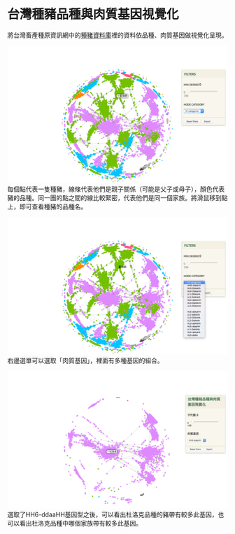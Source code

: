 # 台灣種豬品種與肉質基因視覺化

將台灣畜產種原資訊網中的[種豬資料庫](http://pigbase.angrin.tlri.gov.tw/pigfarm/rpr.asp)裡的資料依品種、肉質基因做視覺化呈現。

![Demo1](img/demo1.png)
每個點代表一隻種豬，線條代表他們是親子關係（可能是父子或母子），顏色代表豬的品種。同一團的點之間的線比較緊密，代表他們是同一個家族。將滑鼠移到點上，即可查看種豬的品種名。

![Demo2](img/demo2.png)
右邊選單可以選取「肉質基因」，裡面有多種基因的組合。

![Demo3](img/demo3.png)
選取了HH6-ddaaHH基因型之後，可以看出杜洛克品種的豬帶有較多此基因，也可以看出杜洛克品種中哪個家族帶有較多此基因。

